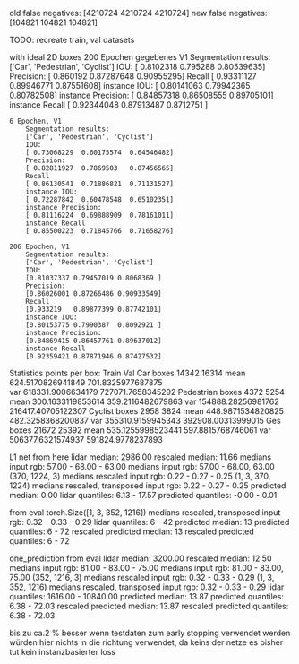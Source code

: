 old false negatives: [4210724 4210724 4210724]
new false negatives: [104821 104821 104821]

TODO:
recreate train, val datasets

with ideal 2D boxes
	200 Epochen gegebenes V1
		Segmentation results:
		['Car', 'Pedestrian', 'Cyclist']
		IOU:
		[ 0.8102318   0.795288    0.80539635]
		Precision:
		[ 0.860192    0.87287648  0.90955295]
		Recall
		[ 0.93311127  0.89946771  0.87551608]
		instance IOU:
		[ 0.80141063  0.79942365  0.80782508]
		instance Precision:
		[ 0.84857318  0.86508555  0.89705101]
		instance Recall
		[ 0.92344048  0.87913487  0.8712751 ]




	6 Epochen, V1
		Segmentation results:
		['Car', 'Pedestrian', 'Cyclist']
		IOU:
		[ 0.73068229  0.60175574  0.64546482]
		Precision:
		[ 0.82811927  0.7869503   0.87456565]
		Recall
		[ 0.86130541  0.71886821  0.71131527]
		instance IOU:
		[ 0.72287842  0.60478548  0.65102351]
		instance Precision:
		[ 0.81116224  0.69888909  0.78161011]
		instance Recall
		[ 0.85500223  0.71845766  0.71658276]

	206 Epochen, V1
		Segmentation results:
		['Car', 'Pedestrian', 'Cyclist']
		IOU:
		[0.81037337 0.79457019 0.8068369 ]
		Precision:
		[0.86026001 0.87266486 0.90933549]
		Recall
		[0.933219   0.89877399 0.87742101]
		instance IOU:
		[0.80153775 0.7990387  0.8092921 ]
		instance Precision:
		[0.84869415 0.86457761 0.89637012]
		instance Recall
		[0.92359421 0.87871946 0.87427532]





Statistics points per box:
				Train						Val
	Car
		boxes
			14342							16314
		mean
			624.5170826941849				701.8325977687875		
		var
			618331.9006634179				727071.7658345292
	Pedestrian
		boxes
			4372							5254
		mean
			300.1633119853614				359.2116482679863
		var
			154888.28256981762				216417.40705122307
	Cyclist
		boxes
			2958							3824
		mean
			448.9871534820825				482.3258368200837
		var
			355310.9159945343				392908.00313999015
	Ges
		boxes
			21672							25392
		mean
			535.1255998523441				597.8815768746061
		var
			506377.6321574937				591824.9778237893
	


L1 net
from here
lidar median: 2986.00
rescaled median: 11.66
medians input rgb: 57.00 - 68.00 - 63.00
medians input rgb: 57.00 - 68.00, 63.00
(370, 1224, 3)
medians rescaled input rgb:  0.22 -  0.27 -  0.25
(1, 3, 370, 1224)
medians rescaled, transposed input rgb:  0.22 -  0.27 -  0.25
predicted median:  0.00
lidar quantiles:  6.13  -  17.57
predicted quantiles: -0.00  -   0.01




from eval
torch.Size([1, 3, 352, 1216])
medians rescaled, transposed input rgb:  0.32 -  0.33 -  0.29
lidar quantiles: 6  -  42
predicted median: 13
predicted quantiles: 6  -  72
rescaled predicted median: 13
rescaled predicted quantiles: 6  -  72



one_prediction from eval
lidar median: 3200.00
rescaled median: 12.50
medians input rgb: 81.00 - 83.00 - 75.00
medians input rgb: 81.00 - 83.00, 75.00
(352, 1216, 3)
medians rescaled input rgb:  0.32 -  0.33 -  0.29
(1, 3, 352, 1216)
medians rescaled, transposed input rgb:  0.32 -  0.33 -  0.29
lidar quantiles: 1616.00  -  10840.00
predicted median: 13.87
predicted quantiles:  6.38  -  72.03
rescaled predicted median: 13.87
rescaled predicted quantiles:  6.38  -  72.03


bis zu ca.2 % besser wenn testdaten zum early stopping verwendet werden würden
hier nichts in die richtung verwendet, da keins der netze es bisher tut
kein instanzbasierter loss

